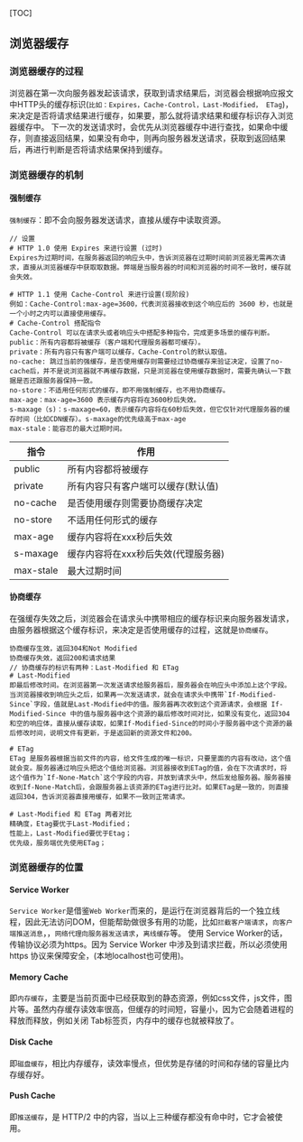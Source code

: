 [TOC]
## 浏览器缓存
### 浏览器缓存的过程
浏览器在第一次向服务器发起该请求，获取到请求结果后，浏览器会根据响应报文中HTTP头的缓存标识(`比如：Expires，Cache-Control，Last-Modified， ETag`)，来决定是否将请求结果进行缓存，如果要，那么就将请求结果和缓存标识存入浏览器缓存中。
下一次的发送请求时，会优先从浏览器缓存中进行查找，如果命中缓存，则直接返回结果，如果没有命中，则再向服务器发送请求，获取到返回结果后，再进行判断是否将请求结果保持到缓存。

### 浏览器缓存的机制

#### 强制缓存
`强制缓存`：即不会向服务器发送请求，直接从缓存中读取资源。

```
// 设置
# HTTP 1.0 使用 Expires 来进行设置 (过时)
Expires为过期时间，在服务器返回的响应头中，告诉浏览器在过期时间前浏览器无需再次请求，直接从浏览器缓存中获取取数据。弊端是当服务器的时间和浏览器的时间不一致时，缓存就会失效。

# HTTP 1.1 使用 Cache-Control 来进行设置(现阶段)
例如：Cache-Control:max-age=3600，代表浏览器接收到这个响应后的 3600 秒，也就是一个小时之内可以直接使用缓存。
# Cache-Control 搭配指令
Cache-Control 可以在请求头或者响应头中搭配多种指令，完成更多场景的缓存判断。
public：所有内容都将被缓存（客户端和代理服务器都可缓存）。
private：所有内容只有客户端可以缓存，Cache-Control的默认取值。
no-cache: 跳过当前的强缓存，是否使用缓存则需要经过协商缓存来验证决定，设置了no-cache后，并不是说浏览器就不再缓存数据，只是浏览器在使用缓存数据时，需要先确认一下数据是否还跟服务器保持一致。
no-store：不适用任何形式的缓存，即不用强制缓存，也不用协商缓存。
max-age：max-age=3600 表示缓存内容将在3600秒后失效。
s-maxage（s)：s-maxage=60，表示缓存内容将在60秒后失效，但它仅针对代理服务器的缓存时间（比如CDN缓存）。s-maxage的优先级高于max-age
max-stale：能容忍的最大过期时间。
```
|指令|作用|
|------------|-----------------------|
|public|所有内容都将被缓存|
|private|所有内容只有客户端可以缓存(默认值)|
|no-cache|是否使用缓存则需要协商缓存决定|
|no-store|不适用任何形式的缓存|
|max-age|缓存内容将在xxx秒后失效|
|s-maxage|缓存内容将在xxx秒后失效(代理服务器)|
|max-stale|最大过期时间|
#### 协商缓存
在强缓存失效之后，浏览器会在请求头中携带相应的缓存标识来向服务器发请求，由服务器根据这个缓存标识，来决定是否使用缓存的过程，这就是`协商缓存`。
```
协商缓存生效，返回304和Not Modified
协商缓存失效，返回200和请求结果
// 协商缓存的标识有两种：Last-Modified 和 ETag 
# Last-Modified
即最后修改时间。在浏览器第一次发送请求给服务器后，服务器会在响应头中添加上这个字段。当浏览器接收到响应头之后，如果再一次发送请求，就会在请求头中携带`If-Modified-Since`字段，值就是Last-Modified中的值。服务器再次收到这个资源请求，会根据 If-Modified-Since 中的值与服务器中这个资源的最后修改时间对比，如果没有变化，返回304和空的响应体，直接从缓存读取，如果If-Modified-Since的时间小于服务器中这个资源的最后修改时间，说明文件有更新，于是返回新的资源文件和200。

# ETag
ETag 是服务器根据当前文件的内容，给文件生成的唯一标识，只要里面的内容有改动，这个值就会变。服务器通过响应头把这个值给浏览器。浏览器接收到ETag的值，会在下次请求时，将这个值作为`If-None-Match`这个字段的内容，并放到请求头中，然后发给服务器。服务器接收到If-None-Match后，会跟服务器上该资源的ETag进行比对。如果ETag是一致的，则直接返回304，告诉浏览器直接用缓存，如果不一致则正常请求。

# Last-Modified 和 ETag 两者对比
精确度，Etag要优于Last-Modified；
性能上，Last-Modified要优于Etag；
优先级，服务端优先使用ETag；
```
### 浏览器缓存的位置
#### Service Worker
`Service Worker`是借鉴`Web Worker`而来的，是运行在浏览器背后的一个独立线程，因此无法访问DOM，但能帮助做很多有用的功能，比如`拦截客户端请求`，`向客户端推送消息`，，`网络代理向服务器发送请求`，`离线缓存`等。
使用 Service Worker的话，传输协议必须为https。因为 Service Worker 中涉及到请求拦截，所以必须使用 https 协议来保障安全，(本地localhost也可使用)。
#### Memory Cache
即`内存缓存`，主要是当前页面中已经获取到的静态资源，例如css文件，js文件，图片等。虽然内存缓存读效率很高，但缓存的时间短，容量小，因为它会随着进程的释放而释放，例如关闭 Tab标签页，内存中的缓存也就被释放了。
#### Disk Cache
即`磁盘缓存`，相比内存缓存，读效率慢点，但优势是存储的时间和存储的容量比内存缓存好。
#### Push Cache
即`推送缓存`，是 HTTP/2 中的内容，当以上三种缓存都没有命中时，它才会被使用。
